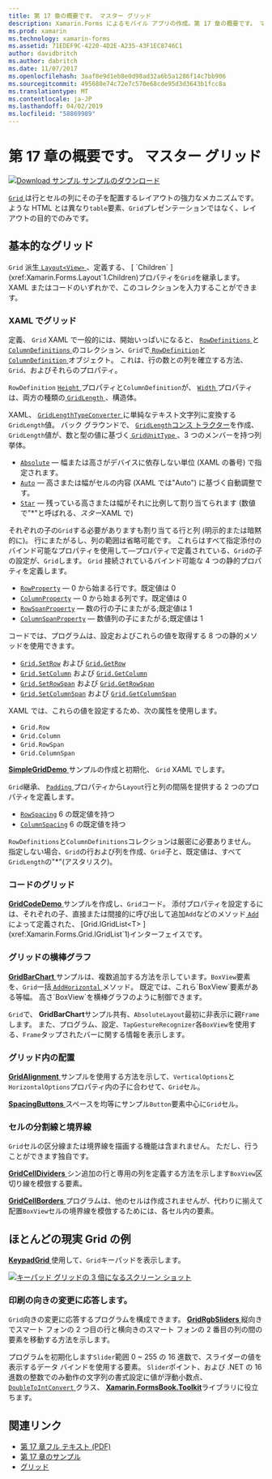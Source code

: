 ```yaml
---
title: 第 17 章の概要です。 マスター グリッド
description: Xamarin.Forms によるモバイル アプリの作成。第 17 章の概要です。 マスター グリッド
ms.prod: xamarin
ms.technology: xamarin-forms
ms.assetid: 71EDEF9C-4220-4D2E-A235-43F1EC8746C1
author: davidbritch
ms.author: dabritch
ms.date: 11/07/2017
ms.openlocfilehash: 3aaf8e9d1eb8e0d98ad32a6b5a1286f14c7bb906
ms.sourcegitcommit: 495680e74c72e7c570e68cde95d3d3643b1fcc8a
ms.translationtype: MT
ms.contentlocale: ja-JP
ms.lasthandoff: 04/02/2019
ms.locfileid: "58869989"
---
```

# <a name="summary-of-chapter-17-mastering-the-grid"></a>第 17 章の概要です。 マスター グリッド

[![Download サンプル](~/media/shared/download.png) サンプルのダウンロード](https://github.com/xamarin/xamarin-forms-book-samples/tree/master/Chapter17)

[ `Grid` ](xref:Xamarin.Forms.Grid)は行とセルの列にその子を配置するレイアウトの強力なメカニズムです。 ような HTML とは異なり`table`要素、`Grid`プレゼンテーションではなく、レイアウトの目的でのみです。

## <a name="the-basic-grid"></a>基本的なグリッド

`Grid` 派生[ `Layout<View>` ](xref:Xamarin.Forms.Layout`1)、定義する、 [ `Children` ](xref:Xamarin.Forms.Layout`1.Children)プロパティを`Grid`を継承します。 XAML またはコードのいずれかで、このコレクションを入力することができます。

### <a name="the-grid-in-xaml"></a>XAML でグリッド

定義、 `Grid` XAML で一般的には、開始いっぱいになると、 [ `RowDefinitions` ](xref:Xamarin.Forms.Grid.RowDefinitions)と[ `ColumnDefinitions` ](xref:Xamarin.Forms.Grid.ColumnDefinitions)のコレクション、`Grid`で[ `RowDefinition`](xref:Xamarin.Forms.RowDefinition)と[ `ColumnDefinition` ](xref:Xamarin.Forms.ColumnDefinition)オブジェクト。 これは、行の数との列を確立する方法、 `Grid`、およびそれらのプロパティ。

`RowDefinition` [ `Height` ](xref:Xamarin.Forms.RowDefinition.Height)プロパティと`ColumnDefinition`が、 [ `Width` ](xref:Xamarin.Forms.ColumnDefinition.Width)プロパティは、両方の種類の[ `GridLength` ](xref:Xamarin.Forms.GridLength)、構造体。

XAML、 [ `GridLengthTypeConverter` ](xref:Xamarin.Forms.GridLengthTypeConverter)に単純なテキスト文字列に変換する`GridLength`値。 バック グラウンドで、 [ `GridLength`コンス トラクター](xref:Xamarin.Forms.GridLength.%23ctor(System.Double,Xamarin.Forms.GridUnitType))を作成、`GridLength`値が、数と型の値に基づく[ `GridUnitType` ](xref:Xamarin.Forms.GridUnitType)、3 つのメンバーを持つ列挙体。

- [`Absolute`](xref:Xamarin.Forms.GridUnitType.Absolute) &mdash; 幅または高さがデバイスに依存しない単位 (XAML の番号) で指定されます。
- [`Auto`](xref:Xamarin.Forms.GridUnitType.Auto) &mdash; 高さまたは幅がセルの内容 (XAML では"Auto") に基づく自動調整です。
- [`Star`](xref:Xamarin.Forms.GridUnitType.Star) &mdash; 残っている高さまたは幅がそれに比例して割り当てられます (数値で"\*"と呼ばれる、*スター*XAML で)

それぞれの子の`Grid`する必要がありますも割り当てる行と列 (明示的または暗黙的に)。 行にまたがるし、列の範囲は省略可能です。 これらはすべて指定添付のバインド可能なプロパティを使用して&mdash;プロパティで定義されている、`Grid`の子の設定が、`Grid`します。 `Grid` 接続されているバインド可能な 4 つの静的プロパティを定義します。

- [`RowProperty`](xref:Xamarin.Forms.Grid.RowProperty) &mdash; 0 から始まる行です。既定値は 0
- [`ColumnProperty`](xref:Xamarin.Forms.Grid.ColumnProperty) &mdash; 0 から始まる列です。既定値は 0
- [`RowSpanProperty`](xref:Xamarin.Forms.Grid.RowSpanProperty) &mdash; 数の行の子にまたがる;既定値は 1
- [`ColumnSpanProperty`](xref:Xamarin.Forms.Grid.ColumnSpanProperty) &mdash; 数値列の子にまたがる;既定値は 1

コードでは、プログラムは、設定およびこれらの値を取得する 8 つの静的メソッドを使用できます。

- [`Grid.SetRow`](xref:Xamarin.Forms.Grid.SetRow(Xamarin.Forms.BindableObject,System.Int32)) および [`Grid.GetRow`](xref:Xamarin.Forms.Grid.GetRow(Xamarin.Forms.BindableObject))
- [`Grid.SetColumn`](xref:Xamarin.Forms.Grid.SetColumn(Xamarin.Forms.BindableObject,System.Int32)) および [`Grid.GetColumn`](xref:Xamarin.Forms.Grid.GetColumn(Xamarin.Forms.BindableObject))
- [`Grid.SetRowSpan`](xref:Xamarin.Forms.Grid.SetRowSpan(Xamarin.Forms.BindableObject,System.Int32)) および [`Grid.GetRowSpan`](xref:Xamarin.Forms.Grid.GetRowSpan(Xamarin.Forms.BindableObject))
- [`Grid.SetColumnSpan`](xref:Xamarin.Forms.Grid.SetColumnSpan(Xamarin.Forms.BindableObject,System.Int32)) および [`Grid.GetColumnSpan`](xref:Xamarin.Forms.Grid.GetColumnSpan(Xamarin.Forms.BindableObject))

XAML では、これらの値を設定するため、次の属性を使用します。

- `Grid.Row`
- `Grid.Column`
- `Grid.RowSpan`
- `Grid.ColumnSpan`

[ **SimpleGridDemo** ](https://github.com/xamarin/xamarin-forms-book-samples/tree/master/Chapter17/SimpleGridDemo)サンプルの作成と初期化、 `Grid` XAML でします。

`Grid`継承、 [ `Padding` ](xref:Xamarin.Forms.Layout.Padding)プロパティから`Layout`行と列の間隔を提供する 2 つのプロパティを定義します。

- [`RowSpacing`](xref:Xamarin.Forms.Grid.RowSpacing) 6 の既定値を持つ
- [`ColumnSpacing`](xref:Xamarin.Forms.Grid.ColumnSpacing) 6 の既定値を持つ

`RowDefinitions`と`ColumnDefinitions`コレクションは厳密に必要ありません。 指定しない場合、`Grid`の行および列を作成、`Grid`子と、既定値は、すべて`GridLength`の"\*"(アスタリスク)。

### <a name="the-grid-in-code"></a>コードのグリッド

[ **GridCodeDemo** ](https://github.com/xamarin/xamarin-forms-book-samples/tree/master/Chapter17/GridCodeDemo)サンプルを作成し、`Grid`コード。 添付プロパティを設定するには、それぞれの子、直接または間接的に呼び出して追加`Add`などのメソッド[ `Add` ](xref:Xamarin.Forms.Grid.IGridList`1.Add*)によって定義された、 [Grid.IGridList<T> ](xref:Xamarin.Forms.Grid.IGridList`1)インターフェイスです。

### <a name="the-grid-bar-chart"></a>グリッドの横棒グラフ

[ **GridBarChart** ](https://github.com/xamarin/xamarin-forms-book-samples/tree/master/Chapter17/GridBarChart)サンプルは、複数追加する方法を示しています。`BoxView`要素を、`Grid`一括[ `AddHorizontal` ](xref:Xamarin.Forms.Grid.IGridList`1.AddHorizontal*)メソッド。 既定では、これら`BoxView`要素がある等幅。 高さ`BoxView`を横棒グラフのように制御できます。

`Grid`で、 **GridBarChart**サンプル共有、`AbsoluteLayout`最初に非表示に親`Frame`します。 また、プログラム、設定、`TapGestureRecognizer`各`BoxView`を使用する、`Frame`タップされたバーに関する情報を表示します。

### <a name="alignment-in-the-grid"></a>グリッド内の配置

[ **GridAlignment** ](https://github.com/xamarin/xamarin-forms-book-samples/tree/master/Chapter17/GridAlignment)サンプルを使用する方法を示して、`VerticalOptions`と`HorizontalOptions`プロパティ内の子に合わせて、`Grid`セル。

[ **SpacingButtons** ](https://github.com/xamarin/xamarin-forms-book-samples/tree/master/Chapter17/SpacingButtons)スペースを均等にサンプル`Button`要素中心に`Grid`セル。

### <a name="cell-dividers-and-borders"></a>セルの分割線と境界線

`Grid`セルの区分線または境界線を描画する機能は含まれません。 ただし、行うことができます独自です。

[ **GridCellDividers** ](https://github.com/xamarin/xamarin-forms-book-samples/tree/master/Chapter17/GridCellDividers)シン追加の行と専用の列を定義する方法を示します`BoxView`区切り線を模倣する要素。

[ **GridCellBorders** ](https://github.com/xamarin/xamarin-forms-book-samples/tree/master/Chapter17/GridCellBorders)プログラムは、他のセルは作成されませんが、代わりに揃えて配置`BoxView`セルの境界線を模倣するためには、各セル内の要素。

## <a name="almost-real-life-grid-examples"></a>ほとんどの現実 Grid の例

[ **KeypadGrid** ](https://github.com/xamarin/xamarin-forms-book-samples/tree/master/Chapter17/KeypadGrid)使用して、`Grid`キーパッドを表示します。

[![キーパッド グリッドの 3 倍になるスクリーン ショット](images/ch17fg12-small.png "キーパッド グリッド")](images/ch17fg12-large.png#lightbox "キーパッド グリッド")

### <a name="responding-to-orientation-changes"></a>印刷の向きの変更に応答します。

`Grid`向きの変更に応答するプログラムを構成できます。 [ **GridRgbSliders** ](https://github.com/xamarin/xamarin-forms-book-samples/tree/master/Chapter17/GridRgbSliders)縦向きでスマート フォンの 2 つ目の行と横向きのスマート フォンの 2 番目の列の間の要素を移動する方法を示します。

プログラムを初期化します`Slider`範囲 0 ~ 255 の 16 進数で、スライダーの値を表示するデータ バインドを使用する要素。 `Slider`ポイント、および .NET の 16 進数の整数でのみ動作の文字列の書式設定に値が浮動小数点、 [ `DoubleToIntConvert` ](https://github.com/xamarin/xamarin-forms-book-samples/blob/master/Libraries/Xamarin.FormsBook.Toolkit/Xamarin.FormsBook.Toolkit/DoubleToIntConverter.cs)クラス、 [ **Xamarin.FormsBook.Toolkit**](https://github.com/xamarin/xamarin-forms-book-samples/tree/master/Libraries/Xamarin.FormsBook.Toolkit)ライブラリに役立ちます。



## <a name="related-links"></a>関連リンク

- [第 17 章フル テキスト (PDF)](https://download.xamarin.com/developer/xamarin-forms-book/XamarinFormsBook-Ch17-Apr2016.pdf)
- [第 17 章のサンプル](https://github.com/xamarin/xamarin-forms-book-samples/tree/master/Chapter17)
- [グリッド](~/xamarin-forms/user-interface/layouts/grid.md)
